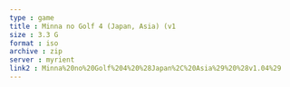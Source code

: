 ```yaml
---
type : game
title : Minna no Golf 4 (Japan, Asia) (v1
size : 3.3 G
format : iso
archive : zip
server : myrient
link2 : Minna%20no%20Golf%204%20%28Japan%2C%20Asia%29%20%28v1.04%29
---
```

